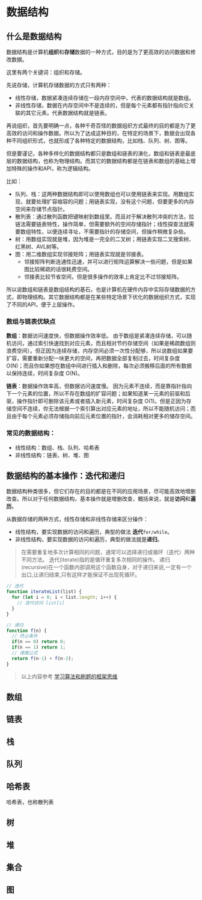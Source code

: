 # 数据结构
## 什么是数据结构
数据结构是计算机**组织**和**存储**数据的一种方式，目的是为了更高效的访问数据和修改数据。

这里有两个关键词：组织和存储。

先说存储，计算机存储数据的方式只有两种：
- 线性存储，数据紧凑连续存储在一段内存空间中，代表的数据结构就是数组。
- 非线性存储，数据在内存空间中不是连续的，但是每个元素都有指针指向它关联的其它元素。代表数据结构就是链表。

再说组织，首先要明确一点，各种千奇百怪的数据组织方式最终的目的都是为了更高效的访问和操作数据。所以为了达成这种目的，在特定的场景下，数据会出现各种不同组织形式，也就形成了各种特定的数据结构，比如栈、队列、树、图等。

但是要谨记，各种多样化的数据结构都只是数组和链表的演化，数组和链表是最底层的数据结构，也称为物理结构。而其它的数据结构都是在链表和数组的基础上增加特殊的操作和API，称为逻辑结构。

比如：
- 队列、栈：这两种数据结构即可以使用数组也可以使用链表来实现。用数组实现，就要处理扩容缩容的问题；用链表实现，没有这个问题，但要更多的内存空间来存储节点指针。
- 散列表：通过散列函数把键映射到数组里。而且对于解决散列冲突的方法，拉链法需要链表特性，操作简单，但需要额外的空间存储指针；线性探查法就需要数组特性，以便连续寻址，不需要指针的存储空间，但操作稍微复杂些。
- 树：用数组实现就是堆，因为堆是一完全的二叉树；用链表实现二叉搜索树、红黑树、AVL树等。
- 图：用二维数组实现邻接矩阵；用链表实现就是邻接表。
  - 邻接矩阵判断连通性迅速，并可以进行矩阵运算解决一些问题，但是如果图比较稀疏的话很耗费空间。
  - 邻接表比较节省空间，但是很多操作的效率上肯定比不过邻接矩阵。

所以说数组和链表是数组结构的基石，也是计算机在硬件内存中实际存储数据的方式，即物理结构。其它数据结构都是在某些特定场景下优化的数据组织方式，实现了不同的API，便于上层操作。

### 数组与链表优缺点

**数组**：数据访问速度快，但数据操作效率低。
由于数组是紧凑连续存储，可以随机访问，通过索引快速找到对应元素，而且相对节约存储空间（如果是稀疏数组则浪费空间）。但正因为连续存储，内存空间必须一次性分配够，所以说数组如果要扩容，需要重新分配一块更大的空间，再把数据全部复制过去，时间复杂度 O(N)；而且你如果想在数组中间进行插入和删除，每次必须搬移后面的所有数据以保持连续，时间复杂度 O(N)。

**链表**：数据操作效率高，但数据访问速度慢。
因为元素不连续，而是靠指针指向下一个元素的位置，所以不存在数组的扩容问题；如果知道某一元素的前驱和后驱，操作指针即可删除该元素或者插入新元素，时间复杂度 O(1)。但是正因为存储空间不连续，你无法根据一个索引算出对应元素的地址，所以不能随机访问；而且由于每个元素必须存储指向前后元素位置的指针，会消耗相对更多的储存空间。

### 常见的数据结构：
- 线性结构：数组、栈、队列、哈希表
- 非线性结构：链表、树、堆、图
## 数据结构的基本操作：迭代和递归

数据结构种类很多，但它们存在的目的都是在不同的应用场景，尽可能高效地增删改查。所以对于任何数据结构，基本操作就是增删改查，概括来说，就是**访问**和**遍历**。

从数据存储的两种方式，线性存储和非线性存储来区分操作：
- 线性结构，要实现数据的访问和遍历，典型的做法 **迭代**`for/while`。
- 非线性结构，要实现数据的访问和遍历，典型的做法就是**递归**。

> 在需要重复地多次计算相同的问题，通常可以选择递归或循环（迭代）两种不同方法。
> 迭代(iterate)指的是循环重复多次相同的操作。
> 递归(recursive)在一个函数内部调用这个函数自身，对于递归来说,一定有一个出口,让递归结束,只有这样才能保证不出现死循环。
```js
// 迭代
function iterateList(list) {
  for (let i = 0; i < list.length; i++) {
    // 迭代访问 list[i]
  }
}

// 递归
function f(n) {
  // 终止条件
  if(n == 0) return 0;
  if(n == 1) return 1;
  // 递推公式
  return f(n-1) + f(n-2);
}
```

> 以上内容参考 [学习算法和刷题的框架思维](https://labuladong.gitee.io/algo/1/2/)

## 数组

## 链表

## 栈

## 队列

## 哈希表
哈希表，也称散列表

## 树

## 堆

## 集合

## 图